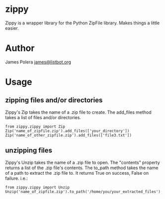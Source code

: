 zippy
==
Zippy is a wrapper library for the Python ZipFile library. Makes things a little easier.

Author
==
James Polera <james@listbot.org>

Usage
==

zipping files and/or directories
--
Zippy's Zip takes the name of a .zip file to create.
The add_files method takes a list of files and/or directories.

    from zippy.zippy import Zip
    Zip('name_of_zipfile.zip').add_files(['your_directory'])
    Zip('name_of_other_zipfile.zip').add_files(['file3.txt'])
  
unzipping files
--
Zippy's Unzip takes the name of a .zip file to open.
The "contents" property returns a list of the .zip file's contents.
The to_path method takes the name of a path to extract the .zip file to.  It returns
True on success, False on failure.
i.e.:

    from zippy.zippy import Unzip
    Unzip('name_of_zipfile.zip').to_path('/home/you/your_extracted_files')
